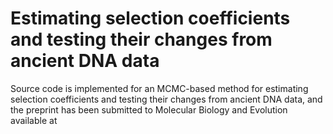 # Estimating selection coefficients and testing their changes from ancient DNA data
Source code is implemented for an MCMC-based method for estimating selection coefficients and testing their changes from ancient DNA data, and the preprint has been submitted to Molecular Biology and Evolution available at
